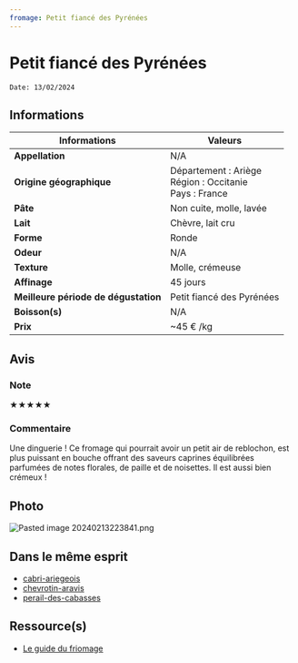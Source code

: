 ```yaml
---
fromage: Petit fiancé des Pyrénées
---
```

# Petit fiancé des Pyrénées
```
Date: 13/02/2024
```
## Informations

| Informations | Valeurs |
| ---- | ---- |
| **Appellation** | N/A |
| **Origine géographique** | Département : Ariège<br>Région : Occitanie<br>Pays : France   |
| **Pâte** | Non cuite, molle, lavée |
| **Lait** | Chèvre, lait cru |
| **Forme** | Ronde |
| **Odeur** | N/A |
| **Texture** | Molle, crémeuse |
| **Affinage** | 45 jours |
| **Meilleure période de dégustation** | Petit fiancé des Pyrénées |
| **Boisson(s)** | N/A |
| **Prix** | ~45 € /kg |

## Avis
### Note
★★★★★
### Commentaire
Une dinguerie ! Ce fromage qui pourrait avoir un petit air de reblochon, est plus puissant en bouche offrant des saveurs caprines équilibrées parfumées de notes florales, de paille et de noisettes. Il est aussi bien crémeux ! 

## Photo
![Pasted image 20240213223841.png](./M%C3%A9dias/Pasted%20image%2020240213223841.png)

## Dans le même esprit
* [cabri-ariegeois](./cabri-ariegeois.md)
* [chevrotin-aravis](./chevrotin-aravis.md)
* [perail-des-cabasses](./perail-des-cabasses.md)

## Ressource(s)
* [Le guide du friomage](https://www.leguidedufromage.com/le-petit-fiance-des-pyrenees-io590.html)